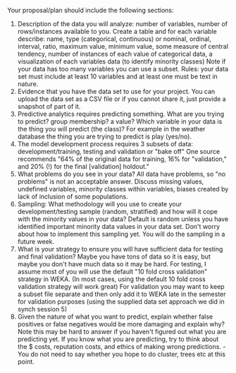 Your proposal/plan should include the following sections:

1. Description of the data you will analyze: number of variables, number of rows/instances available to you.  Create a table and for each variable describe: name, type (categorical, continuous) or nominal, ordinal, interval, ratio, maximum value, minimum value, some measure of central tendency, number of instances of each value of categorical data, a visualization of each variables data (to identify minority classes)  Note if your data has too many variables you can use a subset.  Rules: your data set must include at least 10 variables and at least one must be text in nature. 
2. Evidence that you have the data set to use for your project.    You can upload the data set as a CSV file or if you cannot share it, just provide a snapshot of part of it.
3. Predictive analytics requires predicting something. What are you trying to predict? group membership? a value?  Which variable in your data is the thing you will predict (the class)?  For example in the weather database the thing you are trying to predict is play (yes/no).
4. The model development process requires 3 subsets of data: development/training, testing and validation or "bake off"  One source recommends "64% of the original data for training, 16% for "validation," and 20% (!) for the final [validation] holdout." 
5. What problems do you see in your data?  All data have problems, so "no problems" is not an acceptable answer.  Discuss missing values, undefined variables, minority classes within variables, biases created by lack of inclusion of some populations.
6. Sampling:  What methodology will you use to create your development/testing sample (random, stratified) and how will it cope with the minority values in your data?  Default is random unless you have identified important minority data values in your data set.  Don't worry about how to implement this sampling yet.  You will do the sampling in a future week.
7. What is your strategy to ensure you will have sufficient data for testing and final validation?  Maybe you have tons of data so it is easy, but maybe you don't have much data so it may be hard.   For testing, I assume most of you will use the default "10 fold cross validation" strategy in WEKA.  (In most cases, using the default 10 fold cross validation strategy will work great)  For validation you may want to keep a subset file separate and then only add it to WEKA late in the semester for validation purposes (using the supplied data set approach we did in synch session 5)
8. Given the nature of what you want to predict, explain whether false positives or false negatives would be more damaging and explain why?  Note this may be hard to answer if you haven't figured out what you are predicting yet.  If you know what you are predicting, try to think about the $ costs, reputation costs, and ethics of making wrong predictions. 
-You do not need to say whether you hope to do cluster, trees etc at this point.
